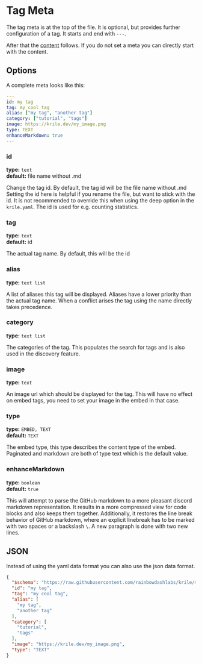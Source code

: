 # Tag Meta

The tag meta is at the top of the file.
It is optional, but provides further configuration of a tag.
It starts and end with `---`.

After that the [content](index.md#content) follows.
If you do not set a meta you can directly start with the content.


## Options

A complete meta looks like this:

```yaml
---
id: my tag
tag: my cool tag
alias: ["my tag", "another tag"]
category: ["tutorial", "tags"]
image: https://krile.dev/my_image.png
type: TEXT
enhanceMarkdown: true
---
```

### id

**type:** `text`  
**default:** file name without .md

Change the tag id.
By default, the tag id will be the file name without .md
Setting the id here is helpful if you rename the file, but want to stick with the id.
It is not recommended to override this when using the deep option in the `krile.yaml`.
The id is used for e.g. counting statistics.

### tag

**type:** `text`  
**default:** id

The actual tag name.
By default, this will be the id

### alias

**type:** `text list`

A list of aliases this tag will be displayed.
Aliases have a lower priority than the actual tag name.
When a conflict arises the tag using the name directly takes precedence.

### category

**type:** `text list`

The categories of the tag.
This populates the search for tags and is also used in the discovery feature.

### image

**type:** `text`

An image url which should be displayed for the tag.
This will have no effect on embed tags, you need to set your image in the embed in that case.

### type

**type:** `EMBED, TEXT`  
**default:** `TEXT`

The embed type, this type describes the content type of the embed.
Paginated and markdown are both of type text which is the default value.

### enhanceMarkdown

**type:** `boolean`  
**default:** `true`

This will attempt to parse the GitHub markdown to a more pleasant discord markdown representation.
It results in a more compressed view for code blocks and also keeps them together.
Additionally, it restores the line break behavior of GitHub markdown, where an explicit linebreak has to be marked with two spaces or a backslash `\`.
A new paragraph is done with two new lines.

## JSON

Instead of using the yaml data format you can also use the json data format.

```json
{
  "$schema": "https://raw.githubusercontent.com/rainbowdashlabs/krile/main/.github/tag_schema.json",
  "id": "my tag",
  "tag": "my cool tag",
  "alias": [
    "my tag",
    "another tag"
  ],
  "category": [
    "tutorial",
    "tags"
  ],
  "image": "https://krile.dev/my_image.png",
  "type": "TEXT"
}
```

